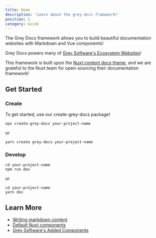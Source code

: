 ```yaml
---
title: Home
description: 'Learn about the grey-docs framework!'
position: 1
category: Guide
---
```


The Grey Docs framework allows you to build beautiful documentation websites with Markdown and Vue components!

Grey Docs powers many of [Grey Software's Ecosystem Websites](https://org.grey.software/ecosystem/)!

This framework is built upon the [Nuxt content docs theme](https://content.nuxtjs.org/themes/docs/), and we are grateful
to the Nuxt team for open-sourcing their documentation framework!

## Get Started

### Create

To get started, use our create-grey-docs package!

```
npx create-grey-docs your-project-name
```

or

```
yarn create grey-docs your-project-name
```

### Develop

```
cd your-project-name
npm run dev
```

or

```
cd your-project-name
yarn dev
```

## Learn More

- [Writing markdown content](https://content.nuxtjs.org/writing#markdown)
- [Default Nuxt components](https://content.nuxtjs.org/themes/docs#components)
- [Grey Software's Added Components](https://grey-docs.grey.software/components)

